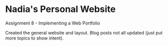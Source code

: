 # Nadia's Personal Website

Assignment 8 - Implementing a Web Portfolio

Created the general website and layout. Blog posts not all updated (just put more topics to show intent).

